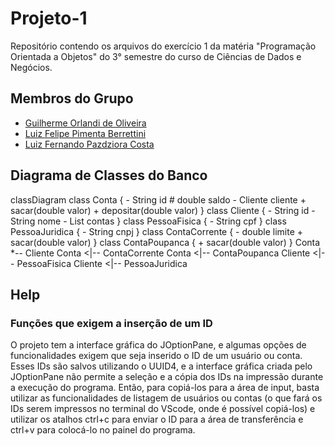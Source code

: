 # Projeto-1
Repositório contendo os arquivos do exercício 1 da matéria "Programação Orientada a Objetos" do 3° semestre do curso de Ciências de Dados e Negócios.

## Membros do Grupo

- [Guilherme Orlandi de Oliveira](https://github.com/carrico05/)
- [Luiz Felipe Pimenta Berrettini](https://github.com/PimentaBrrt/)
- [Luiz Fernando Pazdziora Costa]()

## Diagrama de Classes do Banco

classDiagram
    class Conta {
        - String id
        # double saldo
        - Cliente cliente
        + sacar(double valor)
        + depositar(double valor)
    }
    class Cliente {
        - String id
        - String nome
        - List<Conta> contas
    }
    class PessoaFisica {
        - String cpf
    }
    class PessoaJuridica {
        - String cnpj
    }
    class ContaCorrente {
        - double limite
        + sacar(double valor)
    }
    class ContaPoupanca {
        + sacar(double valor)
    }
    Conta *-- Cliente
    Conta <|-- ContaCorrente
    Conta <|-- ContaPoupanca
    Cliente <|-- PessoaFisica
    Cliente <|-- PessoaJuridica

## Help

### Funções que exigem a inserção de um ID
O projeto tem a interface gráfica do JOptionPane, e algumas opções de funcionalidades exigem que seja inserido o ID de um usuário ou conta. Esses IDs são salvos utilizando o UUID4, e a interface gráfica criada pelo JOptionPane não permite a seleção e a cópia dos IDs na impressão durante a execução do programa. Então, para copiá-los para a área de input, basta utilizar as funcionalidades de listagem de usuários ou contas (o que fará os IDs serem impressos no terminal do VScode, onde é possível copiá-los) e utilizar os atalhos ctrl+c para enviar o ID para a área de transferência e ctrl+v para colocá-lo no painel do programa.
